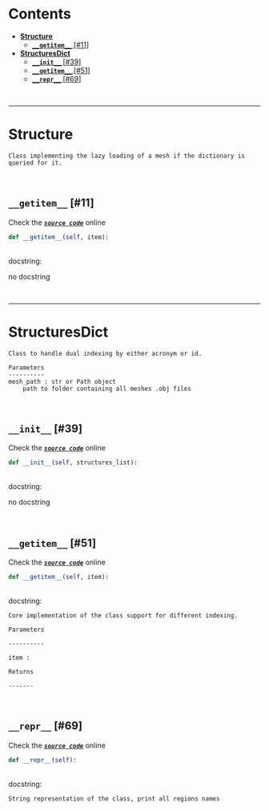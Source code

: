 



Contents
========

* [**Structure**](#structure)
	* [**`__getitem__`** [#11]](#__getitem__-11)
* [**StructuresDict**](#structuresdict)
	* [**`__init__`** [#39]](#__init__-39)
	* [**`__getitem__`** [#51]](#__getitem__-51)
	* [**`__repr__`** [#69]](#__repr__-69)


&nbsp;

--------
# **Structure**


```
Class implementing the lazy loading of a mesh if the dictionary is
queried for it.
```

&nbsp;
## **`__getitem__`** [#11]
  
Check the [***``source code``***](https://github.com/brainglobe/bg-atlasapi/blob/master/bg_atlasapi/structure_class.py#L11) online

```python
def __getitem__(self, item):
```

&nbsp;  
docstring:

no docstring

&nbsp;

--------
# **StructuresDict**


```
Class to handle dual indexing by either acronym or id.

Parameters
----------
mesh_path : str or Path object
    path to folder containing all meshes .obj files
```

&nbsp;
## **`__init__`** [#39]
  
Check the [***``source code``***](https://github.com/brainglobe/bg-atlasapi/blob/master/bg_atlasapi/structure_class.py#L39) online

```python
def __init__(self, structures_list):
```

&nbsp;  
docstring:

no docstring

&nbsp;
## **`__getitem__`** [#51]
  
Check the [***``source code``***](https://github.com/brainglobe/bg-atlasapi/blob/master/bg_atlasapi/structure_class.py#L51) online

```python
def __getitem__(self, item):
```

&nbsp;  
docstring:

```text
Core implementation of the class support for different indexing.

Parameters

----------

item :

Returns

-------

```

&nbsp;
## **`__repr__`** [#69]
  
Check the [***``source code``***](https://github.com/brainglobe/bg-atlasapi/blob/master/bg_atlasapi/structure_class.py#L69) online

```python
def __repr__(self):
```

&nbsp;  
docstring:

```text
String representation of the class, print all regions names

```